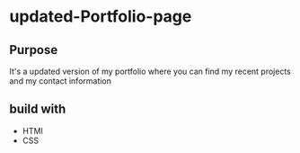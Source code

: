 # updated-Portfolio-page 


## Purpose 
It's a updated version of my portfolio where you can find my recent projects and my contact information 

## build with 
- HTMl 
- CSS

